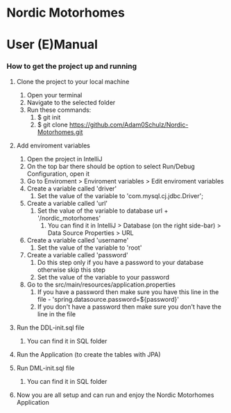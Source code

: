 # Nordic Motorhomes


# User (E)Manual

### How to get the project up and running

1. Clone the project to your local machine

   1. Open your terminal
   2. Navigate to the selected folder
   3. Run these commands:
      1. $ git init
      2. $ git clone https://github.com/Adam0Schulz/Nordic-Motorhomes.git

2. Add enviroment variables

   1. Open the project in IntelliJ
   2. On the top bar there should be option to select Run/Debug Configuration, open it
   3. Go to Enviroment > Enviroment variables > Edit enviroment variables
   4. Create a variable called 'driver'
      1. Set the value of the variable to 'com.mysql.cj.jdbc.Driver';
   5. Create a variable called 'url'
      1. Set the value of the variable to database url + '/nordic_motorhomes'
         1. You can find it in IntelliJ > Database (on the right side-bar) > Data Source Properties > URL
   6. Create a variable called 'username'
      1. Set the value of the variable to 'root'
   7. Create a variable called 'password'
      1. Do this step only if you have a password to your database otherwise skip this step
      2. Set the value of the variable to your password
   8. Go to the src/main/resources/application.properties
      1. If you have a password then make sure you have this line in the file - 'spring.datasource.password=${password}'
      2. If you don't have a password then make sure you don't have the line in the file

3. Run the DDL-init.sql file

   1. You can find it in SQL folder

4. Run the Application (to create the tables with JPA)

5. Run DML-init.sql file 

   1. You can find it in SQL folder

6. Now you are all setup and can run and enjoy the Nordic Motorhomes Application
